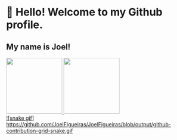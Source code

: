 # 👋 Hello! Welcome to my Github profile.
## My name is Joel!
<div>
<a href="https://github.com/JoelFigueiras">
<img height="150em" src="https://github-readme-stats.vercel.app/api/top-langs/?username=JoelFigueiras&layout=compact&langs_count=7&theme=dark"/>
<img height="150em" src="https://github-readme-stats.vercel.app/api?username=JoelFigueiras&show_icons=true&theme=dracula&include_all_commits=true&count_private=true"/>
</div>
 ![snake gif]
https://github.com/JoelFigueiras/JoelFigueiras/blob/output/github-contribution-grid-snake.gif
